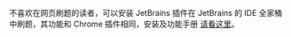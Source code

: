 不喜欢在网页刷题的读者，可以安装 JetBrains 插件在 JetBrains 的 IDE 全家桶中刷题，其功能和 Chrome 插件相同，安装及功能手册 [请看这里](https://mp.weixin.qq.com/s/NF8mmVyXVfC1ehdMOsO7Cw)。